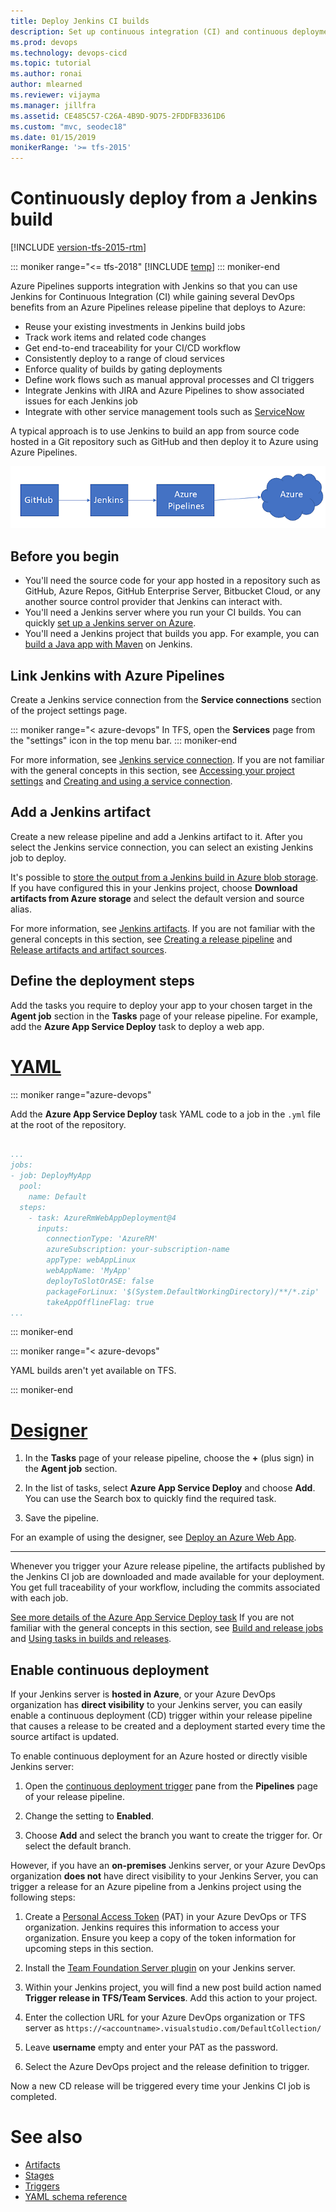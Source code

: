 ```yaml
---
title: Deploy Jenkins CI builds
description: Set up continuous integration (CI) and continuous deployment (CD) for your apps using Jenkins and Azure Pipelines
ms.prod: devops
ms.technology: devops-cicd
ms.topic: tutorial
ms.author: ronai
author: mlearned
ms.reviewer: vijayma
ms.manager: jillfra
ms.assetid: CE485C57-C26A-4B9D-9D75-2FDDFB3361D6
ms.custom: "mvc, seodec18"
ms.date: 01/15/2019
monikerRange: '>= tfs-2015'
---
```


# Continuously deploy from a Jenkins build

[!INCLUDE [version-tfs-2015-rtm](../_shared/version-tfs-2015-rtm.md)]

::: moniker range="<= tfs-2018"
[!INCLUDE [temp](../_shared/concept-rename-note.md)]
::: moniker-end

Azure Pipelines supports integration with Jenkins so that you can use
Jenkins for Continuous Integration (CI) while gaining several DevOps benefits
from an Azure Pipelines release pipeline that deploys to Azure:

* Reuse your existing investments in Jenkins build jobs
* Track work items and related code changes
* Get end-to-end traceability for your CI/CD workflow
* Consistently deploy to a range of cloud services
* Enforce quality of builds by gating deployments
* Define work flows such as manual approval processes and CI triggers  
* Integrate Jenkins with JIRA and Azure Pipelines to show associated issues for each Jenkins job
* Integrate with other service management tools such as [ServiceNow](approvals/servicenow.md)

A typical approach is to use Jenkins to build an app from source
code hosted in a Git repository such as GitHub and then deploy it to
Azure using Azure Pipelines.

![Schematic of deployment from GitHub and Jenkins to Azure](_img/integrate-jenkins-vsts-cicd/schematic1.png)

## Before you begin

* You'll need the source code for your app hosted in a repository such as GitHub, Azure Repos, GitHub Enterprise Server,
  Bitbucket Cloud, or any another source control provider that Jenkins can interact with.
* You'll need a Jenkins server where you run your CI builds. You can quickly
  [set up a Jenkins server on Azure](https://docs.microsoft.com/azure/jenkins/install-jenkins-solution-template). 
* You'll need a Jenkins project that builds you app. For example, 
  you can [build a Java app with Maven](https://jenkins.io/doc/tutorials/build-a-java-app-with-maven/) on Jenkins.

## Link Jenkins with Azure Pipelines

Create a Jenkins service connection from the **Service connections** section of the project settings page.

::: moniker range="< azure-devops"
In TFS, open the **Services** page from the "settings" icon in the top menu bar.
::: moniker-end

For more information, see [Jenkins service connection](../library/service-endpoints.md#sep-jenkins).
If you are not familiar with the general concepts in this section, see
[Accessing your project settings](https://docs.microsoft.com/en-us/azure/devops/project/navigation/go-to-service-page?view=azure-devops#open-project-settings)
and [Creating and using a service connection](../library/service-endpoints.md).


## Add a Jenkins artifact

Create a new release pipeline and add a Jenkins artifact to it.
After you select the Jenkins service connection, you can select an existing Jenkins job to deploy. 

It's possible to [store the output from a Jenkins build in Azure blob storage](https://docs.microsoft.com/azure/storage/common/storage-java-jenkins-continuous-integration-solution?toc=%2Fen-us%2Fazure%2Fjenkins%2Ftoc.json&bc=%2Fen-us%2Fazure%2Fbread%2Ftoc.json).
If you have configured this in your Jenkins project, choose **Download artifacts from Azure storage**
and select the default version and source alias.

For more information, see [Jenkins artifacts](artifacts.md#jenkins).
If you are not familiar with the general concepts in this section, see
[Creating a release pipeline](../create-first-pipeline.md)
and [Release artifacts and artifact sources](artifacts.md).

## Define the deployment steps

Add the tasks you require to deploy your app to your chosen target in the **Agent job** section in the **Tasks** page
of your release pipeline. For example, add the **Azure App Service Deploy** task to deploy a web app. 

# [YAML](#tab/yaml)

::: moniker range="azure-devops"

Add the **Azure App Service Deploy** task YAML code to a job in the  `.yml` file at the root of the repository.

```YAML

...
jobs:
- job: DeployMyApp
  pool:
    name: Default
  steps:
    - task: AzureRmWebAppDeployment@4
      inputs:
        connectionType: 'AzureRM'
        azureSubscription: your-subscription-name
        appType: webAppLinux
        webAppName: 'MyApp'
        deployToSlotOrASE: false
        packageForLinux: '$(System.DefaultWorkingDirectory)/**/*.zip'
        takeAppOfflineFlag: true
...
```

::: moniker-end

::: moniker range="< azure-devops"

YAML builds aren't yet available on TFS.

::: moniker-end

# [Designer](#tab/designer)

1. In the **Tasks** page of your release pipeline, choose the **+**
  (plus sign) in the **Agent job** section.

1. In the list of tasks, select **Azure App Service Deploy** and choose **Add**.
  You can use the Search box to quickly find the required task.

1. Save the pipeline.

For an example of using the designer, see [Deploy an Azure Web App](../targets/webapp.md?tabs=designer).

---

Whenever you trigger your Azure release pipeline, the artifacts published by the Jenkins CI job
are downloaded and made available for your deployment. You get full traceability of your workflow,
including the commits associated with each job.

[See more details of the Azure App Service Deploy task](../tasks/deploy/azure-rm-web-app-deployment.md)
If you are not familiar with the general concepts in this section, see
[Build and release jobs](../process/phases.md?tabs=yaml)
and [Using tasks in builds and releases](../tasks/index.md).

## Enable continuous deployment

If your Jenkins server is **hosted in Azure**, or your Azure DevOps organization
has **direct visibility** to your Jenkins server, you can easily enable a continuous
deployment (CD) trigger within your release pipeline that causes a release to be
created and a deployment started every time the source artifact is updated.

To enable continuous deployment for an Azure hosted or directly visible Jenkins server:

1. Open the [continuous deployment trigger](triggers.md#release-triggers) pane from the **Pipelines** page of your release pipeline.

1. Change the setting to **Enabled**.

1. Choose **Add** and select the branch you want to create the trigger for. Or select the default branch.  

However, if you have an **on-premises** Jenkins server, or your Azure DevOps organization **does not** have direct visibility
to your Jenkins Server, you can trigger a release for an Azure pipeline from a Jenkins project using the following steps:

1. Create a [Personal Access Token](../../organizations/accounts/use-personal-access-tokens-to-authenticate.md) (PAT) in your Azure DevOps or TFS organization. Jenkins requires this information to access your organization.
   Ensure you keep a copy of the token information for upcoming steps in this section.

1. Install the [Team Foundation Server plugin](https://plugins.jenkins.io/tfs) on your Jenkins server.

1. Within your Jenkins project, you will find a new post build action named **Trigger release in TFS/Team Services**.
   Add this action to your project.

1. Enter the collection URL for your Azure DevOps organization or TFS server as `https://<accountname>.visualstudio.com/DefaultCollection/`

1. Leave **username** empty and enter your PAT as the password.

1. Select the Azure DevOps project and the release definition to trigger.
 
Now a new CD release will be triggered every time your Jenkins CI job is completed.

# See also

* [Artifacts](artifacts.md)
* [Stages](environments.md)
* [Triggers](triggers.md)
* [YAML schema reference](../yaml-schema.md)

